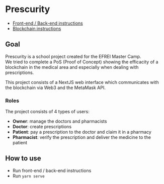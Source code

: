 # Prescurity

- [Front-end / Back-end instructions](https://github.com/azerpas/prescurity-dashboard)
- [Blockchain instructions](https://github.com/azerpas/prescurity-blockchain)

## Goal
Prescurity is a school project created for the EFREI Master Camp.   
We tried to complete a PoS (Proof of Concept) showing the efficacity of a blockchain in the medical area and especially when dealing with prescriptions.    

This project consists of a NextJS web interface which communicates with the blockchain via Web3 and the MetaMask API.

### Roles
The project consists of 4 types of users:
- **Owner**: manage the doctors and pharmacists
- **Doctor**: create prescriptions
- **Patient**: pay a prescription to the doctor and claim it in a pharmacy
- **Pharmacist**: verify the prescription and deliver the medicine to the patient

## How to use
- Run front-end / back-end instructions
- Run `yarn serve`

